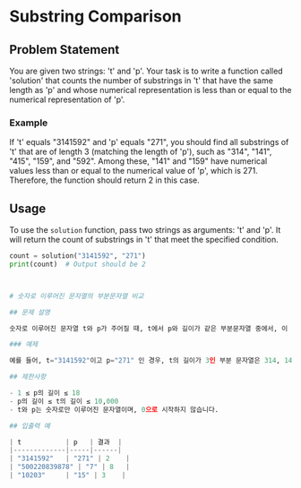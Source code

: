 # Substring Comparison

## Problem Statement

You are given two strings: 't' and 'p'. Your task is to write a function called 'solution' that counts the number of substrings in 't' that have the same length as 'p' and whose numerical representation is less than or equal to the numerical representation of 'p'.

### Example

If 't' equals "3141592" and 'p' equals "271", you should find all substrings of 't' that are of length 3 (matching the length of 'p'), such as "314", "141", "415", "159", and "592". Among these, "141" and "159" have numerical values less than or equal to the numerical value of 'p', which is 271. Therefore, the function should return 2 in this case.

## Usage

To use the `solution` function, pass two strings as arguments: 't' and 'p'. It will return the count of substrings in 't' that meet the specified condition.

```python
count = solution("3141592", "271")
print(count)  # Output should be 2



# 숫자로 이루어진 문자열의 부분문자열 비교

## 문제 설명

숫자로 이루어진 문자열 t와 p가 주어질 때, t에서 p와 길이가 같은 부분문자열 중에서, 이 부분문자열이 나타내는 수가 p가 나타내는 수보다 작거나 같은 것이 나오는 횟수를 반환하는 함수 solution을 완성하세요.

### 예제

예를 들어, t="3141592"이고 p="271" 인 경우, t의 길이가 3인 부분 문자열은 314, 141, 415, 159, 592입니다. 이 문자열이 나타내는 수 중 271보다 작거나 같은 수는 141, 159 2개 입니다.

## 제한사항

- 1 ≤ p의 길이 ≤ 18
- p의 길이 ≤ t의 길이 ≤ 10,000
- t와 p는 숫자로만 이루어진 문자열이며, 0으로 시작하지 않습니다.

## 입출력 예

| t           | p   | 결과  |
|-------------|-----|------|
| "3141592"   | "271" | 2    |
| "500220839878" | "7" | 8   |
| "10203"     | "15" | 3    |
